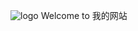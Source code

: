 ![logo](https://user-images.githubusercontent.com/101969974/159165605-b36f1bc1-4bdd-4afa-a271-7bc0cca27f42.png)
 Welcome to 我的网站

